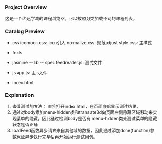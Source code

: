 
### Project Overview

这是一个优达学城的课程浏览器，可以按照分类加载不同的课程列表。


### Catalog Preview

 - css
 icomoon.css: icon引入
 normalize.css: 规范adjust
 style.css: 主样式

 - fonts

 - jasmine
   -- lib
   -- spec
      feedreader.js: 测试文件

 - js
   app.js: 主js文件

 - index.html


### Explanation

1. 查看测试的方法： 直接打开index.html，在页面底部显示测试结果。
2. 通过对body添加menu-hidden类和translate3d向页面左侧隐藏区域移动来实现菜单的隐藏。因此通过检测body是否有
   menu-hidden类来测试菜单的隐藏状态是否正确
3. loadFeed函数异步请求来自其他域的数据，因此通过添加done(function)参数保证异步执行完毕后再开始运行测试用例。